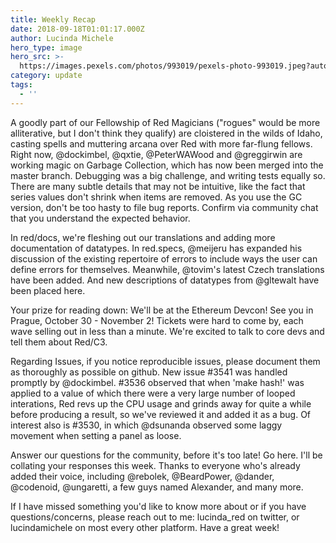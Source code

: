 ```yaml
---
title: Weekly Recap
date: 2018-09-18T01:01:17.000Z
author: Lucinda Michele
hero_type: image
hero_src: >-
  https://images.pexels.com/photos/993019/pexels-photo-993019.jpeg?auto=compress&cs=tinysrgb&h=650&w=940
category: update
tags:
  - ''
---
```

A goodly part of our Fellowship of Red Magicians ("rogues" would be more alliterative, but I don't think they qualify) are cloistered in the wilds of Idaho, casting spells and muttering arcana over Red with more far-flung fellows. Right now, @dockimbel, @qxtie, @PeterWAWood and @greggirwin are
working magic on Garbage Collection, which has now been merged into the master branch. Debugging was a big challenge, and writing tests equally so. There are many subtle details that may not be intuitive, like the fact that series values don't shrink when items are removed. As you use the GC version, don't be too hasty to file bug reports. Confirm via community chat that you understand the expected behavior.

In red/docs, we're fleshing out our translations and adding more documentation of datatypes. In red.specs, @meijeru has expanded his discussion of the existing repertoire of errors to include ways the user can define errors for themselves. Meanwhile, @tovim's latest Czech translations have been added. And new descriptions of datatypes from @gltewalt have been placed here.

Your prize for reading down: We'll be at the Ethereum Devcon! See you in Prague, October 30 - November 2! Tickets were hard to come by, each wave selling out in less than a minute. We're excited to talk to core devs and tell them about Red/C3.

Regarding Issues, if you notice reproducible issues, please document them as thoroughly as possible on github. New issue #3541 was handled promptly by @dockimbel. #3536 observed that when 'make hash!' was applied to a value of which there were a very large number of looped interations, Red revs up the CPU usage and grinds away for quite a while before producing a result, so we've reviewed it and added it as a bug. Of interest also is #3530, in which @dsunanda observed some laggy movement when setting a panel as loose.

Answer our questions for the community, before it's too late! Go here. I'll be collating your responses this week. Thanks to everyone who's already added their voice, including @rebolek, @BeardPower, @dander, @codenoid, @ungaretti, a few guys named Alexander, and many more.

If I have missed something you'd like to know more about or if you have questions/concerns, please reach out to me: lucinda_red on twitter, or lucindamichele on most every other platform. Have a great week!
